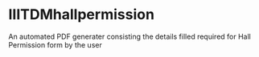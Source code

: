 # IIITDMhallpermission

An automated PDF generater consisting the details filled required for Hall Permission form by the user
